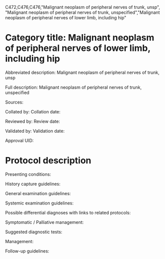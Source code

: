 C472,C476,C476,"Malignant neoplasm of peripheral nerves of trunk, unsp", "Malignant neoplasm of peripheral nerves of trunk, unspecified","Malignant neoplasm of peripheral nerves of lower limb, including hip"
# Category title: Malignant neoplasm of peripheral nerves of lower limb, including hip

Abbreviated description: Malignant neoplasm of peripheral nerves of trunk, unsp

Full description: Malignant neoplasm of peripheral nerves of trunk, unspecified

Sources:

Collated by:
Collation date:

Reviewed by:
Review date:

Validated by:
Validation date:

Approval UID:

# Protocol description

Presenting conditions:

History capture guidelines:

General examination guidelines:

Systemic examination guidelines:

Possible differential diagnoses with links to related protocols:

Symptomatic / Palliative management:

Suggested diagnostic tests:

Management:

Follow-up guidelines:
